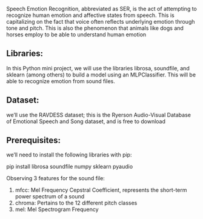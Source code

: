 <p>Speech Emotion Recognition, abbreviated as SER, is the act of attempting to recognize human emotion and affective states from speech. This is capitalizing on the fact that voice often reflects underlying emotion through tone and pitch. This is also the phenomenon that animals like dogs and horses employ to be able to understand human emotion</p>

<h2>Libraries:</h2>
<p>In this Python mini project, we will use the libraries librosa, soundfile, and sklearn (among others) to build a model using an MLPClassifier. This will be able to recognize emotion from sound files. </p>

<h2>Dataset:</h2>
<p>we’ll use the RAVDESS dataset; this is the Ryerson Audio-Visual Database of Emotional Speech and Song dataset, and is free to download</p>

<h2>Prerequisites:</h2>
<p>we’ll need to install the following libraries with pip:</p>

<p>pip install librosa soundfile numpy sklearn pyaudio</p>

<p>Observing 3 features for the sound file:<p>
<list>
<ol>
<li>mfcc: Mel Frequency Cepstral Coefficient, represents the short-term power spectrum of a sound</li>
<li>chroma: Pertains to the 12 different pitch classes</li>
<li>mel: Mel Spectrogram Frequency</li>
</ol>
</list>
